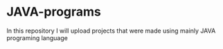 # JAVA-programs
In this repository I will upload projects that were made using mainly JAVA programing language

